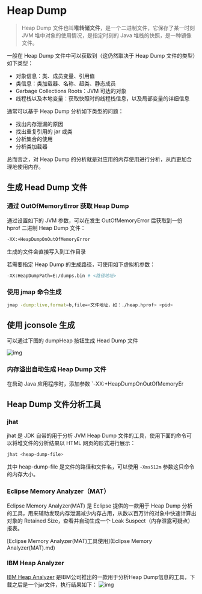 # Heap Dump

> Heap Dump 文件也叫**堆转储文件**，是一个二进制文件，它保存了某一时刻 JVM 堆中对象的使用情况，是指定时刻的 Java 堆栈的快照，是一种镜像文件。

一般在 Heap Dump 文件中可以获取到（这仍然取决于 Heap Dump 文件的类型）如下类型：

- 对象信息：类、成员变量、引用值
- 类信息：类加载器、名称、超类、静态成员
- Garbage Collections Roots：JVM 可达的对象
- 线程栈以及本地变量：获取快照时的线程栈信息，以及局部变量的详细信息

通常可以基于 Heap Dump 分析如下类型的问题：

- 找出内存泄漏的原因
- 找出重复引用的 jar 或类
- 分析集合的使用
- 分析类加载器

总而言之，对 Heap Dump 的分析就是对应用的内存使用进行分析，从而更加合理地使用内存。

## 生成 Head Dump 文件

### 通过 OutOfMemoryError 获取 Heap Dump

通过设置如下的 JVM 参数，可以在发生 OutOfMemoryError 后获取到一份 hprof 二进制 Heap Dump 文件：

```sh
-XX:+HeapDumpOnOutOfMemoryError
```

生成的文件会直接写入到工作目录

若需要指定 Heap Dump 的生成路径，可使用如下虚拟机参数：

```sh
-XX:HeapDumpPath=E:/dumps.bin # <路径地址>
```

### 使用 jmap 命令生成

```sh
jmap -dump:live,format=b,file=<文件地址，如：./heap.hprof> <pid>
```

## 使用 jconsole 生成

可以通过下图的 dumpHeap 按钮生成 Head Dump 文件

![img](D:\superz\BigData-A-Question\JVM\HeadDump\images\11196780-581da91751fb4477.webp)

### 内存溢出自动生成 Heap Dump 文件

在启动 Java 应用程序时，添加参数 `-XX:+HeapDumpOnOutOfMemoryEr

## Heap Dump 文件分析工具

### jhat

jhat 是 JDK 自带的用于分析 JVM Heap Dump 文件的工具，使用下面的命令可以将堆文件的分析结果以 HTML 网页的形式进行展示：

```sh
jhat <heap-dump-file>
```

其中 heap-dump-file 是文件的路径和文件名，可以使用 `-Xms512m` 参数这只命令的内存大小。

### Eclipse Memory Analyzer（MAT）

Eclipse Memory Analyzer(MAT) 是 Eclipse 提供的一款用于 Heap Dump 分析的工具，用来辅助发现内存泄漏减少内存占用，从数以百万计的对象中快速计算出对象的 Retained Size，查看并自动生成一个 Leak Suspect（内存泄露可疑点）报表。

[Eclipse Memory Analyzer(MAT)工具使用](Eclipse Memory Analyzer(MAT).md) 

### IBM Heap Analyzer

[IBM Heap Analyzer](https://www.ibm.com/developerworks/community/alphaworks/tech/heapanalyzer) 是IBM公司推出的一款用于分析Heap Dump信息的工具，下载之后是一个jar文件，执行结果如下：
![img](D:\superz\BigData-A-Question\JVM\HeadDump\images\9ab49abb09fb99a66bf2612989e630c2.png)